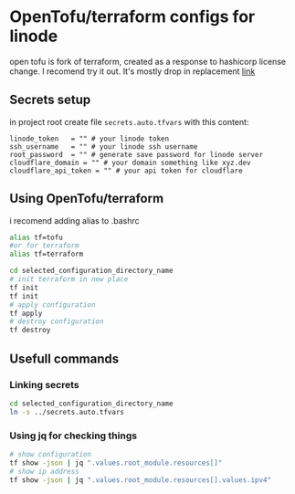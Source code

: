 # OpenTofu/terraform configs for linode
open tofu is fork of terraform, created as a response to hashicorp license change.
I recomend try it out. It's mostly drop in replacement
[link](https://opentofu.org/)
## Secrets setup
in project root create file `secrets.auto.tfvars`
with this content:
```hcl
linode_token   = "" # your linode token
ssh_username   = "" # your linode ssh username
root_password  = "" # generate save password for linode server
cloudflare_domain = "" # your domain something like xyz.dev
cloudflare_api_token = "" # your api token for cloudflare

```
## Using OpenTofu/terraform
i recomend adding alias to .bashrc
```bash
alias tf=tofu
#or for terraform
alias tf=terraform
```
```bash
cd selected_configuration_directory_name
# init terraform in new place
tf init    
tf init    
# apply configuration
tf apply
# destroy configuration
tf destroy
```
## Usefull commands
### Linking secrets
```bash
cd selected_configuration_directory_name
ln -s ../secrets.auto.tfvars
```
### Using jq for checking things
```bash
# show configuration
tf show -json | jq ".values.root_module.resources[]"
# show ip address
tf show -json | jq ".values.root_module.resources[].values.ipv4"
```

